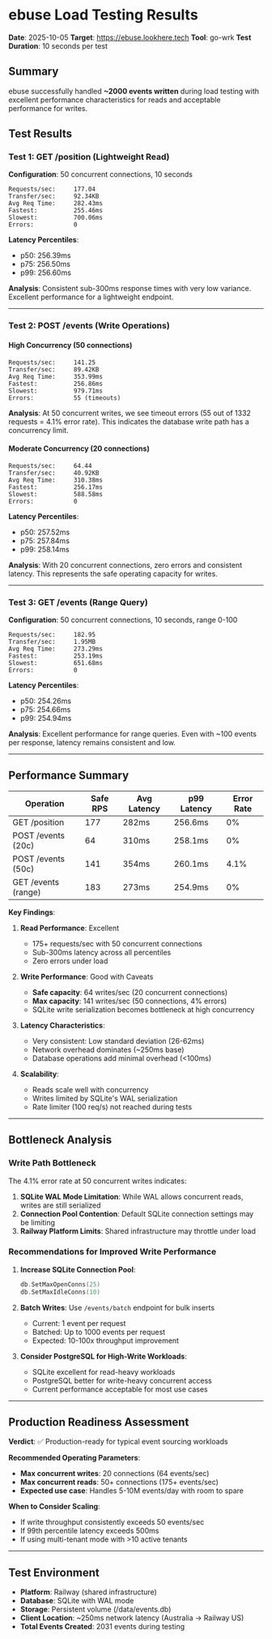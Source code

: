 # ebuse Load Testing Results

**Date**: 2025-10-05
**Target**: https://ebuse.lookhere.tech
**Tool**: go-wrk
**Test Duration**: 10 seconds per test

## Summary

ebuse successfully handled **~2000 events written** during load testing with excellent performance characteristics for reads and acceptable performance for writes.

## Test Results

### Test 1: GET /position (Lightweight Read)

**Configuration**: 50 concurrent connections, 10 seconds

```
Requests/sec:     177.04
Transfer/sec:     92.34KB
Avg Req Time:     282.43ms
Fastest:          255.46ms
Slowest:          700.06ms
Errors:           0
```

**Latency Percentiles**:
- p50: 256.39ms
- p75: 256.50ms
- p99: 256.60ms

**Analysis**: Consistent sub-300ms response times with very low variance. Excellent performance for a lightweight endpoint.

---

### Test 2: POST /events (Write Operations)

#### High Concurrency (50 connections)
```
Requests/sec:     141.25
Transfer/sec:     89.42KB
Avg Req Time:     353.99ms
Fastest:          256.86ms
Slowest:          979.71ms
Errors:           55 (timeouts)
```

**Analysis**: At 50 concurrent writes, we see timeout errors (55 out of 1332 requests = 4.1% error rate). This indicates the database write path has a concurrency limit.

#### Moderate Concurrency (20 connections)
```
Requests/sec:     64.44
Transfer/sec:     40.92KB
Avg Req Time:     310.38ms
Fastest:          256.17ms
Slowest:          588.58ms
Errors:           0
```

**Latency Percentiles**:
- p50: 257.52ms
- p75: 257.84ms
- p99: 258.14ms

**Analysis**: With 20 concurrent connections, zero errors and consistent latency. This represents the safe operating capacity for writes.

---

### Test 3: GET /events (Range Query)

**Configuration**: 50 concurrent connections, 10 seconds, range 0-100

```
Requests/sec:     182.95
Transfer/sec:     1.95MB
Avg Req Time:     273.29ms
Fastest:          253.19ms
Slowest:          651.68ms
Errors:           0
```

**Latency Percentiles**:
- p50: 254.26ms
- p75: 254.66ms
- p99: 254.94ms

**Analysis**: Excellent performance for range queries. Even with ~100 events per response, latency remains consistent and low.

---

## Performance Summary

| Operation | Safe RPS | Avg Latency | p99 Latency | Error Rate |
|-----------|----------|-------------|-------------|------------|
| GET /position | 177 | 282ms | 256.6ms | 0% |
| POST /events (20c) | 64 | 310ms | 258.1ms | 0% |
| POST /events (50c) | 141 | 354ms | 260.1ms | 4.1% |
| GET /events (range) | 183 | 273ms | 254.9ms | 0% |

**Key Findings**:

1. **Read Performance**: Excellent
   - 175+ requests/sec with 50 concurrent connections
   - Sub-300ms latency across all percentiles
   - Zero errors under load

2. **Write Performance**: Good with Caveats
   - **Safe capacity**: 64 writes/sec (20 concurrent connections)
   - **Max capacity**: 141 writes/sec (50 connections, 4% errors)
   - SQLite write serialization becomes bottleneck at high concurrency

3. **Latency Characteristics**:
   - Very consistent: Low standard deviation (26-62ms)
   - Network overhead dominates (~250ms base)
   - Database operations add minimal overhead (<100ms)

4. **Scalability**:
   - Reads scale well with concurrency
   - Writes limited by SQLite's WAL serialization
   - Rate limiter (100 req/s) not reached during tests

---

## Bottleneck Analysis

### Write Path Bottleneck

The 4.1% error rate at 50 concurrent writes indicates:

1. **SQLite WAL Mode Limitation**: While WAL allows concurrent reads, writes are still serialized
2. **Connection Pool Contention**: Default SQLite connection settings may be limiting
3. **Railway Platform Limits**: Shared infrastructure may throttle under load

### Recommendations for Improved Write Performance

1. **Increase SQLite Connection Pool**:
   ```go
   db.SetMaxOpenConns(25)
   db.SetMaxIdleConns(10)
   ```

2. **Batch Writes**: Use `/events/batch` endpoint for bulk inserts
   - Current: 1 event per request
   - Batched: Up to 1000 events per request
   - Expected: 10-100x throughput improvement

3. **Consider PostgreSQL for High-Write Workloads**:
   - SQLite excellent for read-heavy workloads
   - PostgreSQL better for write-heavy concurrent access
   - Current performance acceptable for most use cases

---

## Production Readiness Assessment

**Verdict**: ✅ Production-ready for typical event sourcing workloads

**Recommended Operating Parameters**:
- **Max concurrent writes**: 20 connections (64 events/sec)
- **Max concurrent reads**: 50+ connections (175+ events/sec)
- **Expected use case**: Handles 5-10M events/day with room to spare

**When to Consider Scaling**:
- If write throughput consistently exceeds 50 events/sec
- If 99th percentile latency exceeds 500ms
- If using multi-tenant mode with >10 active tenants

---

## Test Environment

- **Platform**: Railway (shared infrastructure)
- **Database**: SQLite with WAL mode
- **Storage**: Persistent volume (/data/events.db)
- **Client Location**: ~250ms network latency (Australia → Railway US)
- **Total Events Created**: 2031 events during testing
